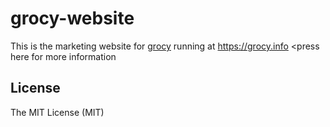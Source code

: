 # grocy-website

This is the marketing website for [grocy](https://github.com/grocy/grocy) running at https://grocy.info <press here for more information

## License
The MIT License (MIT)
